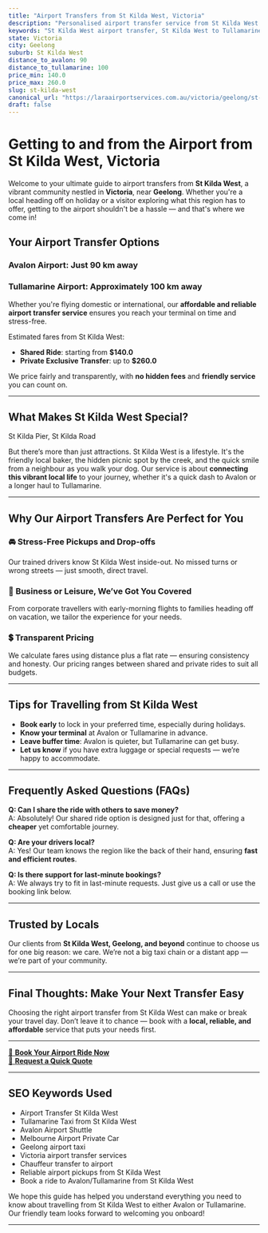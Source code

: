 ```yaml
---
title: "Airport Transfers from St Kilda West, Victoria"
description: "Personalised airport transfer service from St Kilda West to Avalon and Tullamarine airports. Enjoy a smooth, affordable ride with us!"
keywords: "St Kilda West airport transfer, St Kilda West to Tullamarine, St Kilda West to Avalon, airport taxi St Kilda West, private airport transfer St Kilda West, shared ride St Kilda West, St Kilda West transfers, airport shuttle St Kilda West, book St Kilda West airport taxi, affordable St Kilda West airport transfer, St Kilda West airport transfer service, airport transfer Geelong, airport transfer Melbourne, Melbourne airport taxi, airport transfers Victoria, Tullamarine airport shuttle, Avalon airport transfers, Melbourne private transfer, airport transport services Melbourne"
state: Victoria
city: Geelong
suburb: St Kilda West
distance_to_avalon: 90
distance_to_tullamarine: 100
price_min: 140.0
price_max: 260.0
slug: st-kilda-west
canonical_url: "https://laraairportservices.com.au/victoria/geelong/st-kilda-west/"
draft: false
---
```


# Getting to and from the Airport from St Kilda West, Victoria

Welcome to your ultimate guide to airport transfers from **St Kilda West**, a vibrant community nestled in **Victoria**, near **Geelong**. Whether you're a local heading off on holiday or a visitor exploring what this region has to offer, getting to the airport shouldn't be a hassle — and that's where we come in!

## Your Airport Transfer Options

### Avalon Airport: Just 90 km away  
### Tullamarine Airport: Approximately 100 km away

Whether you're flying domestic or international, our **affordable and reliable airport transfer service** ensures you reach your terminal on time and stress-free.

Estimated fares from St Kilda West:
- **Shared Ride**: starting from **$140.0**
- **Private Exclusive Transfer**: up to **$260.0**

We price fairly and transparently, with **no hidden fees** and **friendly service** you can count on.

---

## What Makes St Kilda West Special?

St Kilda Pier, St Kilda Road

But there’s more than just attractions. St Kilda West is a lifestyle. It's the friendly local baker, the hidden picnic spot by the creek, and the quick smile from a neighbour as you walk your dog. Our service is about **connecting this vibrant local life** to your journey, whether it's a quick dash to Avalon or a longer haul to Tullamarine.

---

## Why Our Airport Transfers Are Perfect for You

### 🚘 Stress-Free Pickups and Drop-offs
Our trained drivers know St Kilda West inside-out. No missed turns or wrong streets — just smooth, direct travel.

### 💼 Business or Leisure, We’ve Got You Covered
From corporate travellers with early-morning flights to families heading off on vacation, we tailor the experience for your needs.

### 💲 Transparent Pricing
We calculate fares using distance plus a flat rate — ensuring consistency and honesty. Our pricing ranges between shared and private rides to suit all budgets.

---

## Tips for Travelling from St Kilda West

- **Book early** to lock in your preferred time, especially during holidays.
- **Know your terminal** at Avalon or Tullamarine in advance.
- **Leave buffer time**: Avalon is quieter, but Tullamarine can get busy.
- **Let us know** if you have extra luggage or special requests — we’re happy to accommodate.

---

## Frequently Asked Questions (FAQs)

**Q: Can I share the ride with others to save money?**  
A: Absolutely! Our shared ride option is designed just for that, offering a **cheaper** yet comfortable journey.

**Q: Are your drivers local?**  
A: Yes! Our team knows the region like the back of their hand, ensuring **fast and efficient routes**.

**Q: Is there support for last-minute bookings?**  
A: We always try to fit in last-minute requests. Just give us a call or use the booking link below.

---

## Trusted by Locals

Our clients from **St Kilda West, Geelong, and beyond** continue to choose us for one big reason: we care. We’re not a big taxi chain or a distant app — we’re part of your community.

---

## Final Thoughts: Make Your Next Transfer Easy

Choosing the right airport transfer from St Kilda West can make or break your travel day. Don’t leave it to chance — book with a **local, reliable, and affordable** service that puts your needs first.

---

[📅 **Book Your Airport Ride Now**](https://laraairportservices.square.site/s/appointments)  
[📧 **Request a Quick Quote**](https://laraairportservices.square.site/contact-us)

---

## SEO Keywords Used
- Airport Transfer St Kilda West
- Tullamarine Taxi from St Kilda West
- Avalon Airport Shuttle
- Melbourne Airport Private Car
- Geelong airport taxi
- Victoria airport transfer services
- Chauffeur transfer to airport
- Reliable airport pickups from St Kilda West
- Book a ride to Avalon/Tullamarine from St Kilda West

We hope this guide has helped you understand everything you need to know about travelling from St Kilda West to either Avalon or Tullamarine. Our friendly team looks forward to welcoming you onboard!

---
